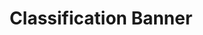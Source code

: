 ---
title: Classification Banner
layout: page-pattern
overview: pattern-library/communication/classification-banner/design/overview.md
design: pattern-library/communication/classification-banner/design/design.md
code_html: false
code_angular: 
url-js-extra: 
impl_jquery: 
impl_angular: 
impl_react: 
impl_ng: 
---
